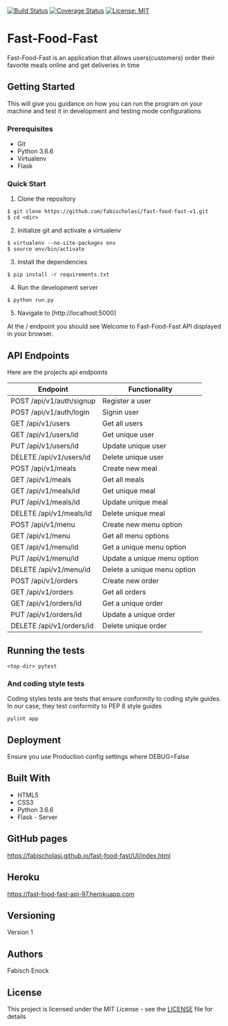 [![Build Status](https://travis-ci.com/fabischolasi/fast-food-fast-v1.svg?branch=develop-v1)](https://travis-ci.com/fabischolasi/fast-food-fast-v1) [![Coverage Status](https://coveralls.io/repos/github/fabischolasi/fast-food-fast-v1/badge.svg?branch=develop-v1)](https://coveralls.io/github/fabischolasi/fast-food-fast-v1?branch=develop-v1) [![License: MIT](https://img.shields.io/badge/License-MIT-yellow.svg)](https://opensource.org/licenses/MIT)



# Fast-Food-Fast

Fast-Food-Fast is an application that allows users(customers) order their favorite meals online and get deliveries in time

## Getting Started

This will give you guidance on how you can run the program on your machine and test it in development and testing mode configurations

### Prerequisites

* Git
* Python 3.6.6
* Virtualenv
* Flask

### Quick Start

1. Clone the repository

```
$ git clone https://github.com/fabischolasi/fast-food-fast-v1.git
$ cd <dir>
```

2. Initialize git and activate a virtualenv

```
$ virtualenv --no-site-packages env
$ source env/bin/activate
```

3. Install the dependencies

```
$ pip install -r requirements.txt
```

4. Run the development server

```
$ python run.py
```

5. Navigate to [http://localhost:5000]

At the / endpoint you should see Welcome to Fast-Food-Fast API displayed in your browser.

## API Endpoints

Here are the projects api endpoints

Endpoint | Functionality
------------ | -------------
POST   /api/v1/auth/signup | Register a user
POST   /api/v1/auth/login | Signin user
GET    /api/v1/users | Get all users
GET   /api/v1/users/id | Get unique user
PUT  /api/v1/users/id | Update unique user
DELETE   /api/v1/users/id | Delete  unique user
POST   /api/v1/meals | Create new meal
GET   /api/v1/meals | Get all meals
GET   /api/v1/meals/id | Get unique meal
PUT   /api/v1/meals/id | Update unique meal
DELETE   /api/v1/meals/id | Delete unique meal
POST   /api/v1/menu | Create new menu option
GET   /api/v1/menu | Get all menu options
GET   /api/v1/menu/id | Get a unique menu option
PUT   /api/v1/menu/id | Update a unique menu option
DELETE   /api/v1/menu/id | Delete a unique menu option
POST   /api/v1/orders | Create new order
GET   /api/v1/orders | Get all orders
GET   /api/v1/orders/id | Get a unique order
PUT   /api/v1/orders/id | Update a unique order
DELETE   /api/v1/orders/id | Delete unique order

## Running the tests

```
<top-dir> pytest
```

### And coding style tests

Coding styles tests are tests that ensure conformity to coding style guides. In our case, they test conformity to
PEP 8 style guides

```
pylint app
```

## Deployment

Ensure you use Production config settings where DEBUG=False

## Built With

* HTML5
* CSS3
* Python 3.6.6
* Flask - Server

## GitHub pages

https://fabischolasi.github.io/fast-food-fast/UI/index.html

## Heroku

https://fast-food-fast-api-97.herokuapp.com

## Versioning

Version 1

## Authors

Fabisch Enock

## License

This project is licensed under the MIT License - see the [LICENSE](LICENSE) file for details
